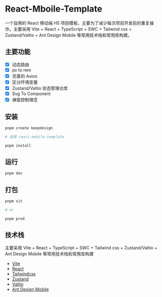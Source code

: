 <!--
 * @Author: dushuai
 * @Date: 2024-04-12 11:02:43
 * @LastEditors: dushuai
 * @LastEditTime: 2024-04-12 18:14:57
 * @description: readme
-->

# React-Mboile-Template

一个自用的 React 移动端 H5 项目模板，主要为了减少每次项目开发前的重复操作。主要采用 Vite + React + TypeScript + SWC + Tailwind css + Zustand/Valtio + Ant Design Mobile 等常用技术栈和常用库构建。

## 主要功能

- [x] 动态路由
- [x] px to rem
- [x] 完善的 Axios
- [x] 区分环境变量
- [x] Zustand/Valtio 状态管理仓库
- [x] Svg To Component
- [x] 弹窗控制理念

## 安装

```bash
pnpm create keepdesign

# 选择 react-mobile-template

pnpm install
```

## 运行

```bash
pnpm dev
```

## 打包

```bash
pnpm sit

# or

pnpm prod
```

## 技术栈

主要采用 Vite + React + TypeScript + SWC + Tailwind css + Zustand/Valtio + Ant Design Mobile 等常用技术栈和常用库构建

- [Vite](https://vitejs.cn/vite3-cn/)
- [React](https://react.dev/)
- [Tailwindcss](https://www.tailwindcss.cn/)
- [Zustand](https://zustand-demo.pmnd.rs/)
- [Valtio](https://valtio.pmnd.rs/)
- [Ant Design Mobile](https://mobile.ant.design/zh)
